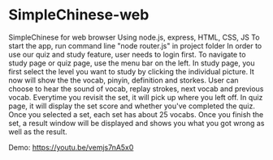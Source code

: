 # SimpleChinese-web
SimpleChinese for web browser
Using node.js, express, HTML, CSS, JS
To start the app, run command line "node router.js" in project folder
In order to use our quiz and study feature, user needs to login first.
To navigate to study page or quiz page, use the menu bar on the left.
In study page, you first select the level you want to study by clicking the individual picture. It now will show the the vocab, pinyin, definition and storkes. User can choose to hear the sound of vocab, replay strokes, next vocab and previous vocab. Everytime you revisit the set, it will pick up where you left off.
In quiz page, it will display the set score and whether you've completed the quiz. Once you selected a set, each set has about 25 vocabs. Once you finish the set, a result window will be displayed and shows you what you got wrong as well as the result. 

Demo: https://youtu.be/vemjs7nA5x0
